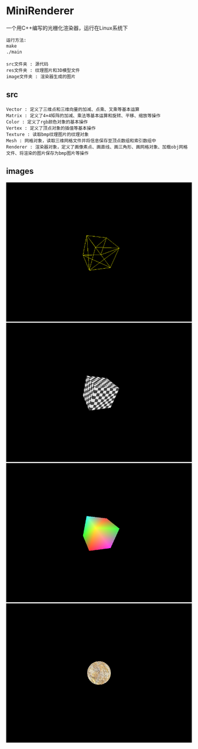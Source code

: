 # MiniRenderer

一个用C++编写的光栅化渲染器，运行在Linux系统下

    运行方法:
    make
    ./main

    src文件夹 : 源代码
    res文件夹 : 纹理图片和3D模型文件
    image文件夹 : 渲染器生成的图片

## src
    Vector : 定义了三维点和三维向量的加减、点乘、叉乘等基本运算
    Matrix : 定义了4×4矩阵的加减、乘法等基本运算和旋转、平移、缩放等操作
    Color : 定义了rgb颜色对象的基本操作
    Vertex : 定义了顶点对象的插值等基本操作
    Texture : 读取bmp纹理图片的纹理对象
    Mesh : 网格对象，读取三维网格文件并将信息保存至顶点数组和索引数组中
    Renderer : 渲染器对象，定义了画像素点、画直线、画三角形、画网格对象、加载obj网格文件、将渲染的图片保存为bmp图片等操作    
## images
![image](https://github.com/ZhengYuXing/MiniRenderer/blob/master/image/image1.bmp)
![image](https://github.com/ZhengYuXing/MiniRenderer/blob/master/image/image2.bmp)
![image](https://github.com/ZhengYuXing/MiniRenderer/blob/master/image/image3.bmp)
![image](https://github.com/ZhengYuXing/MiniRenderer/blob/master/image/image4.bmp)
